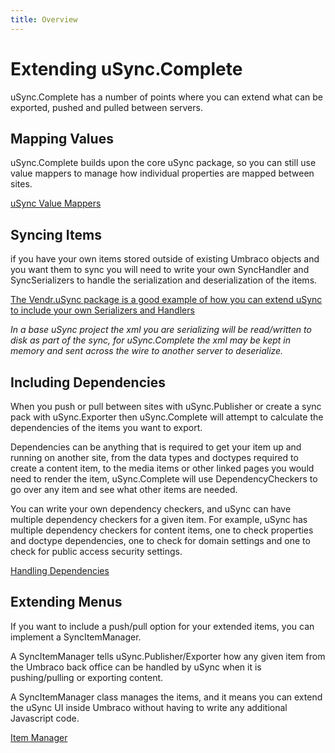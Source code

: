 ```yaml
---
title: Overview
---
```


# Extending uSync.Complete

uSync.Complete has a number of points where you can extend what can be exported, pushed and pulled between servers. 

## Mapping Values 
uSync.Complete builds upon the core uSync package, so you can still use value mappers to manage how individual properties are mapped between sites.

[uSync Value Mappers](../../uSync/extending/valuemappers)

## Syncing Items 
if you have your own items stored outside of existing Umbraco objects and you want them to sync you will need to write your own SyncHandler and SyncSerializers to handle the serialization and deserialization of the items. 

[The Vendr.uSync package is a good example of how you can extend uSync to include your own Serializers and Handlers](https://github.com/vendrhub/vendr-usync/tree/v2/dev/src/Vendr.uSync)

_In a base uSync project the xml you are serializing will be read/written to disk as part of the sync, for uSync.Complete the xml may be kept in memory and sent across the wire to another server to deserialize._

## Including Dependencies
When you push or pull between sites with uSync.Publisher or create a sync pack with uSync.Exporter then uSync.Complete will attempt to calculate the dependencies of the items you want to export. 

Dependencies can be anything that is required to get your item up and running on another site, from the data types and doctypes required to create a content item, to the media items or other linked pages you would need to render the item, uSync.Complete will use DependencyCheckers to go over any item and see what other items are needed.

You can write your own dependency checkers, and uSync can have multiple dependency checkers for a given item. For example, uSync has multiple dependency checkers for content items, one to check properties and doctype dependencies, one to check for domain settings and one to check for public access security settings. 

[Handling Dependencies](Dependencies)

## Extending Menus 
If you want to include a push/pull option for your extended items, you can implement a SyncItemManager. 

A SyncItemManager tells uSync.Publisher/Exporter how any given item from the Umbraco back office can be handled by uSync when it is pushing/pulling or exporting content. 

A SyncItemManager class manages the items, and it means you can extend the uSync UI inside Umbraco without having to write any additional Javascript code. 

[Item Manager](ItemManager)
